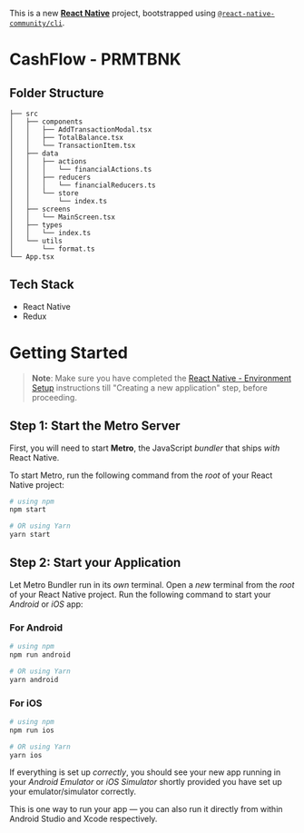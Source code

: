This is a new [**React Native**](https://reactnative.dev) project, bootstrapped using [`@react-native-community/cli`](https://github.com/react-native-community/cli).

# CashFlow - PRMTBNK

## Folder Structure

```
├── src
│   ├── components
│   │   ├── AddTransactionModal.tsx
│   │   ├── TotalBalance.tsx
│   │   └── TransactionItem.tsx
│   ├── data
│   │   ├── actions
│   │   │   └── financialActions.ts
│   │   ├── reducers
│   │   │   └── financialReducers.ts
│   │   └── store
│   │       └── index.ts
│   ├── screens
│   │   └── MainScreen.tsx
│   ├── types
│   │   └── index.ts
│   └── utils
│       └── format.ts
└── App.tsx
```

## Tech Stack

- React Native
- Redux

# Getting Started

> **Note**: Make sure you have completed the [React Native - Environment Setup](https://reactnative.dev/docs/environment-setup) instructions till "Creating a new application" step, before proceeding.

## Step 1: Start the Metro Server

First, you will need to start **Metro**, the JavaScript _bundler_ that ships _with_ React Native.

To start Metro, run the following command from the _root_ of your React Native project:

```bash
# using npm
npm start

# OR using Yarn
yarn start
```

## Step 2: Start your Application

Let Metro Bundler run in its _own_ terminal. Open a _new_ terminal from the _root_ of your React Native project. Run the following command to start your _Android_ or _iOS_ app:

### For Android

```bash
# using npm
npm run android

# OR using Yarn
yarn android
```

### For iOS

```bash
# using npm
npm run ios

# OR using Yarn
yarn ios
```

If everything is set up _correctly_, you should see your new app running in your _Android Emulator_ or _iOS Simulator_ shortly provided you have set up your emulator/simulator correctly.

This is one way to run your app — you can also run it directly from within Android Studio and Xcode respectively.
